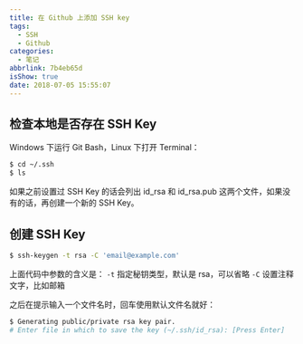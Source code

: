 ```yaml
---
title: 在 Github 上添加 SSH key
tags:
  - SSH
  - Github
categories:
  - 笔记
abbrlink: 7b4eb65d
isShow: true
date: 2018-07-05 15:55:07
---
```


## 检查本地是否存在 SSH Key

Windows 下运行 Git Bash，Linux 下打开 Terminal：

``` bash
$ cd ~/.ssh
$ ls
```

如果之前设置过 SSH Key 的话会列出 id_rsa 和 id_rsa.pub 这两个文件，如果没有的话，再创建一个新的 SSH Key。

<!-- more -->

## 创建 SSH Key

``` bash
$ ssh-keygen -t rsa -C 'email@example.com'
```

上面代码中参数的含义是：
`-t` 指定秘钥类型，默认是 rsa，可以省略
`-C` 设置注释文字，比如邮箱

之后在提示输入一个文件名时，回车使用默认文件名就好：

``` bash
$ Generating public/private rsa key pair.
# Enter file in which to save the key (~/.ssh/id_rsa): [Press Enter]
```

